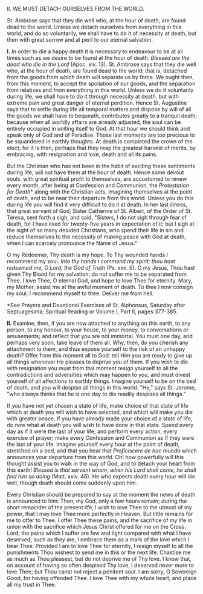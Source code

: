 
II\. WE MUST DETACH OURSELVES FROM THE WORLD.

St. Ambrose says that they die well who, at the hour of death, are found dead to the world. Unless we detach ourselves from everything in this world, and do so voluntarily, we shall have to do it of necessity at death, but then with great sorrow and at peril to our eternal salvation.

**I\.** In order to die a happy death it is necessary to endeavour to be at all times such as we desire to be found at the hour of death. *Blessed are the dead who die in the Lord* (Apoc. xiv. 13). St. Ambrose says that they die well who, at the hour of death, are found dead to the world; that is, detached from the goods from which death will separate us by force. We ought then, from this moment, to accept the spoliation of our goods, and the separation from relatives and from everything in this world. Unless we do it voluntarily during life, we shall have to do it through necessity at death, but with extreme pain and great danger of eternal perdition. Hence St. Augustine says that to settle during life all temporal matters and dispose by will of all the goods we shall have to bequeath, contributes greatly to a tranquil death; because when all worldly affairs are already adjusted, the soul can be entirely occupied in uniting itself to God. At that hour we should think and speak only of God and of Paradise. Those last moments are too precious to be squandered in earthly thoughts. At death is completed the crown of the elect; for it is then, perhaps that they reap the greatest harvest of merits, by embracing, with resignation and love, death and all its pains.

But the Christian who has not been in the habit of exciting these sentiments during life, will not have them at the hour of death. Hence some devout souls, with great spiritual profit to themselves, are accustomed to renew every month, after being at Confession and Communion, the *Protestation for Death*\* along with the Christian acts, imagining themselves at the point of death, and to be near their departure from this world. Unless you do this during life you will find it very difficult to do it at death. In her last illness, that great servant of God, Sister Catherine of St. Albert, of the Order of St. Teresa, sent forth a sigh, and said, \"Sisters, I do not sigh through fear of death, for I have lived for twenty-five years in expectation of it; but I sigh at the sight of so many deluded Christians, who spend their life in sin and reduce themselves to the necessity of making peace with God at death, when I can scarcely pronounce the Name of Jesus.\"

O my Redeemer, Thy death is my hope. To Thy wounded hands I recommend my soul. *Into thy hands I commend my spirit: thou hast redeemed me, O Lord, the God of Truth* (Ps. xxx. 6). O my Jesus, Thou hast given Thy Blood for my salvation: do not suffer me to be separated from Thee. I love Thee, O eternal God, and hope to love Thee for eternity. Mary, my Mother, assist me at the awful moment of death. To thee I now consign my soul; I recommend myself to thee. Deliver me from hell.

\*See Prayers and Devotional Exercises of St. Alphonsus, Saturday after Septuagesima; Spiritual Reading or Volume I, Part II, pages 377-385.

**II\.** Examine, then, if you are now attached to anything on this earth, to any person, to any honour, to your house, to your money, to conversations or amusements; and reflect that you are not immortal. You must one day, and perhaps very soon, take leave of them all. Why, then, do you cherish any attachment to them, and thus expose yourself to the risk of an unhappy death? Offer from this moment all to God: tell Him you are ready to give up all things whenever He pleases to deprive you of them. If you wish to die with resignation you must from this moment resign yourself to all the contradictions and adversities which may happen to you, and must divest yourself of all affections to earthly things. Imagine yourself to be on the bed of death, and you will despise all things in this world. \"He,\" says St. Jerome, \"who always thinks that he is one day to die readily despises all things.\"

If you have not yet chosen a state of life, make choice of that state of life which at death you will wish to have selected, and which will make you die with greater peace. If you have already made your choice of a state of life, do now what at death you will wish to have done in that state. Spend every day as if it were the last of your life; and perform every action, every exercise of prayer; make every Confession and Communion as if they were the last of your life. Imagine yourself every hour at the point of death, stretched on a bed, and that you hear that *Proficiscere de hoc mundo* which announces your departure from this world. Oh! how powerfully will this thought assist you to walk in the way of God, and to detach your heart from this earth! *Blessed is that servant whom, when his Lord shall come, he shall find him so doing* (Matt. xxiv. 46). He who expects death every hour will die well, though death should come suddenly upon him.

Every Christian should be prepared to say at the moment the news of death is announced to him: Then, my God, only a few hours remain; during the short remainder of the present life, I wish to love Thee to the utmost of my power, that I may love Thee more perfectly in Heaven. But little remains for me to offer to Thee. I offer Thee these pains, and the sacrifice of my life in union with the sacrifice which Jesus Christ offered for me on the Cross. Lord, the pains which I suffer are few and light compared with what I have deserved; such as they are, I embrace them as a mark of the love which I bear Thee. Provided I am to love Thee for eternity, I resign myself to all the punishments Thou wishest to send me in this or the next life. Chastise me as much as Thou pleasest, but do not deprive me of Thy love. I know that, on account of having so often despised Thy love, I deserved never more to love Thee; but Thou canst not reject a penitent soul. I am sorry, O Sovereign Good, for having offended Thee. I love Thee with my whole heart, and place all my trust in Thee.

